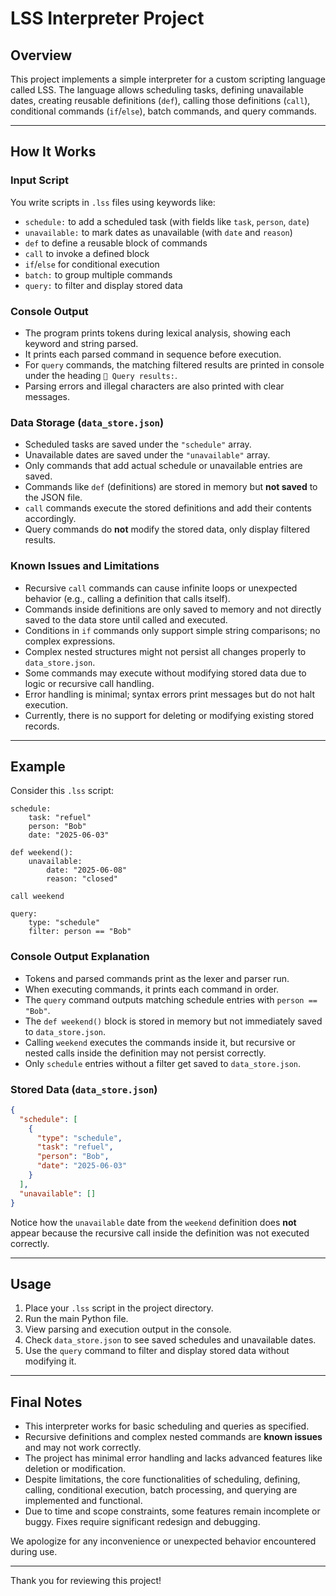 # LSS Interpreter Project

## Overview

This project implements a simple interpreter for a custom scripting language called LSS. The language allows scheduling tasks, defining unavailable dates, creating reusable definitions (`def`), calling those definitions (`call`), conditional commands (`if`/`else`), batch commands, and query commands.

---

## How It Works

### Input Script

You write scripts in `.lss` files using keywords like:

- `schedule:` to add a scheduled task (with fields like `task`, `person`, `date`)
- `unavailable:` to mark dates as unavailable (with `date` and `reason`)
- `def` to define a reusable block of commands
- `call` to invoke a defined block
- `if`/`else` for conditional execution
- `batch:` to group multiple commands
- `query:` to filter and display stored data

### Console Output

- The program prints tokens during lexical analysis, showing each keyword and string parsed.
- It prints each parsed command in sequence before execution.
- For `query` commands, the matching filtered results are printed in console under the heading `🔎 Query results:`.
- Parsing errors and illegal characters are also printed with clear messages.

### Data Storage (`data_store.json`)

- Scheduled tasks are saved under the `"schedule"` array.
- Unavailable dates are saved under the `"unavailable"` array.
- Only commands that add actual schedule or unavailable entries are saved.
- Commands like `def` (definitions) are stored in memory but **not saved** to the JSON file.
- `call` commands execute the stored definitions and add their contents accordingly.
- Query commands do **not** modify the stored data, only display filtered results.

### Known Issues and Limitations

- Recursive `call` commands can cause infinite loops or unexpected behavior (e.g., calling a definition that calls itself).
- Commands inside definitions are only saved to memory and not directly saved to the data store until called and executed.
- Conditions in `if` commands only support simple string comparisons; no complex expressions.
- Complex nested structures might not persist all changes properly to `data_store.json`.
- Some commands may execute without modifying stored data due to logic or recursive call handling.
- Error handling is minimal; syntax errors print messages but do not halt execution.
- Currently, there is no support for deleting or modifying existing stored records.

---

## Example

Consider this `.lss` script:

```lss
schedule:
    task: "refuel"
    person: "Bob"
    date: "2025-06-03"

def weekend():
    unavailable:
        date: "2025-06-08"
        reason: "closed"

call weekend

query:
    type: "schedule"
    filter: person == "Bob"
```

### Console Output Explanation

- Tokens and parsed commands print as the lexer and parser run.
- When executing commands, it prints each command in order.
- The `query` command outputs matching schedule entries with `person == "Bob"`.
- The `def weekend()` block is stored in memory but not immediately saved to `data_store.json`.
- Calling `weekend` executes the commands inside it, but recursive or nested calls inside the definition may not persist correctly.
- Only `schedule` entries without a filter get saved to `data_store.json`.

### Stored Data (`data_store.json`)

```json
{
  "schedule": [
    {
      "type": "schedule",
      "task": "refuel",
      "person": "Bob",
      "date": "2025-06-03"
    }
  ],
  "unavailable": []
}
```

Notice how the `unavailable` date from the `weekend` definition does **not** appear because the recursive call inside the definition was not executed correctly.

---

## Usage

1. Place your `.lss` script in the project directory.
2. Run the main Python file.
3. View parsing and execution output in the console.
4. Check `data_store.json` to see saved schedules and unavailable dates.
5. Use the `query` command to filter and display stored data without modifying it.

---

## Final Notes

- This interpreter works for basic scheduling and queries as specified.
- Recursive definitions and complex nested commands are **known issues** and may not work correctly.
- The project has minimal error handling and lacks advanced features like deletion or modification.
- Despite limitations, the core functionalities of scheduling, defining, calling, conditional execution, batch processing, and querying are implemented and functional.
- Due to time and scope constraints, some features remain incomplete or buggy. Fixes require significant redesign and debugging.

We apologize for any inconvenience or unexpected behavior encountered during use.

---

Thank you for reviewing this project!

